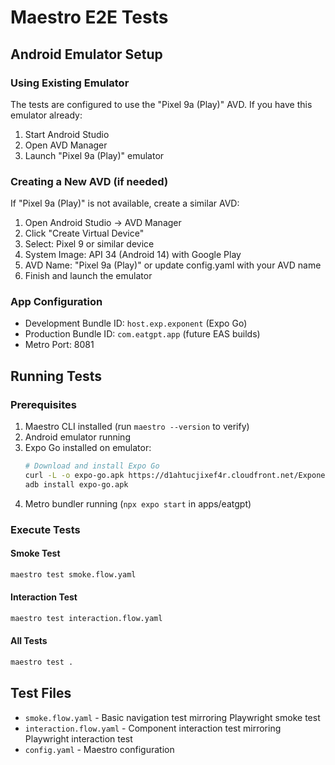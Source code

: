 # Maestro E2E Tests

## Android Emulator Setup

### Using Existing Emulator

The tests are configured to use the "Pixel 9a (Play)" AVD. If you have this emulator already:

1. Start Android Studio
2. Open AVD Manager
3. Launch "Pixel 9a (Play)" emulator

### Creating a New AVD (if needed)

If "Pixel 9a (Play)" is not available, create a similar AVD:

1. Open Android Studio → AVD Manager
2. Click "Create Virtual Device"
3. Select: Pixel 9 or similar device
4. System Image: API 34 (Android 14) with Google Play
5. AVD Name: "Pixel 9a (Play)" or update config.yaml with your AVD name
6. Finish and launch the emulator

### App Configuration

- Development Bundle ID: `host.exp.exponent` (Expo Go)
- Production Bundle ID: `com.eatgpt.app` (future EAS builds)
- Metro Port: 8081

## Running Tests

### Prerequisites

1. Maestro CLI installed (run `maestro --version` to verify)
2. Android emulator running
3. Expo Go installed on emulator:
   ```bash
   # Download and install Expo Go
   curl -L -o expo-go.apk https://d1ahtucjixef4r.cloudfront.net/Exponent-2.33.10.apk
   adb install expo-go.apk
   ```
4. Metro bundler running (`npx expo start` in apps/eatgpt)

### Execute Tests

#### Smoke Test

```bash
maestro test smoke.flow.yaml
```

#### Interaction Test

```bash
maestro test interaction.flow.yaml
```

#### All Tests

```bash
maestro test .
```

## Test Files

- `smoke.flow.yaml` - Basic navigation test mirroring Playwright smoke test
- `interaction.flow.yaml` - Component interaction test mirroring Playwright interaction test
- `config.yaml` - Maestro configuration
